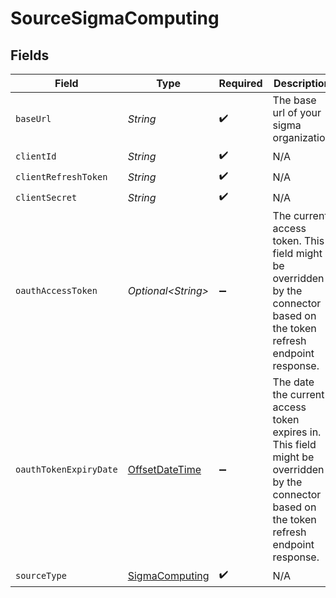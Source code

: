 # SourceSigmaComputing


## Fields

| Field                                                                                                                                       | Type                                                                                                                                        | Required                                                                                                                                    | Description                                                                                                                                 |
| ------------------------------------------------------------------------------------------------------------------------------------------- | ------------------------------------------------------------------------------------------------------------------------------------------- | ------------------------------------------------------------------------------------------------------------------------------------------- | ------------------------------------------------------------------------------------------------------------------------------------------- |
| `baseUrl`                                                                                                                                   | *String*                                                                                                                                    | :heavy_check_mark:                                                                                                                          | The base url of your sigma organization                                                                                                     |
| `clientId`                                                                                                                                  | *String*                                                                                                                                    | :heavy_check_mark:                                                                                                                          | N/A                                                                                                                                         |
| `clientRefreshToken`                                                                                                                        | *String*                                                                                                                                    | :heavy_check_mark:                                                                                                                          | N/A                                                                                                                                         |
| `clientSecret`                                                                                                                              | *String*                                                                                                                                    | :heavy_check_mark:                                                                                                                          | N/A                                                                                                                                         |
| `oauthAccessToken`                                                                                                                          | *Optional\<String>*                                                                                                                         | :heavy_minus_sign:                                                                                                                          | The current access token. This field might be overridden by the connector based on the token refresh endpoint response.                     |
| `oauthTokenExpiryDate`                                                                                                                      | [OffsetDateTime](https://docs.oracle.com/javase/8/docs/api/java/time/OffsetDateTime.html)                                                   | :heavy_minus_sign:                                                                                                                          | The date the current access token expires in. This field might be overridden by the connector based on the token refresh endpoint response. |
| `sourceType`                                                                                                                                | [SigmaComputing](../../models/shared/SigmaComputing.md)                                                                                     | :heavy_check_mark:                                                                                                                          | N/A                                                                                                                                         |